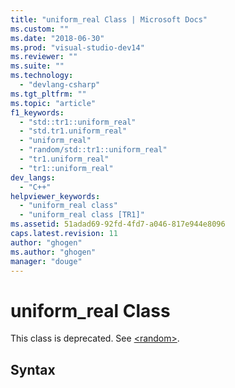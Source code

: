 ```yaml
---
title: "uniform_real Class | Microsoft Docs"
ms.custom: ""
ms.date: "2018-06-30"
ms.prod: "visual-studio-dev14"
ms.reviewer: ""
ms.suite: ""
ms.technology: 
  - "devlang-csharp"
ms.tgt_pltfrm: ""
ms.topic: "article"
f1_keywords: 
  - "std::tr1::uniform_real"
  - "std.tr1.uniform_real"
  - "uniform_real"
  - "random/std::tr1::uniform_real"
  - "tr1.uniform_real"
  - "tr1::uniform_real"
dev_langs: 
  - "C++"
helpviewer_keywords: 
  - "uniform_real class"
  - "uniform_real class [TR1]"
ms.assetid: 51adad69-92fd-4fd7-a046-817e944e8096
caps.latest.revision: 11
author: "ghogen"
ms.author: "ghogen"
manager: "douge"
---
```

# uniform_real Class
This class is deprecated. See [\<random>](http://msdn.microsoft.com/library/60afc25c-b162-4811-97c1-1b65398d4c57).  
  
## Syntax